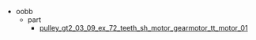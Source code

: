 * oobb
  * part
    * [pulley_gt2_03_09_ex_72_teeth_sh_motor_gearmotor_tt_motor_01](oobb/part/pulley_gt2_03_09_ex_72_teeth_sh_motor_gearmotor_tt_motor_01)
